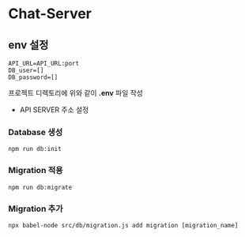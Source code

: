 # Chat-Server

## env 설정

```
API_URL=API_URL:port
DB_user=[]
DB_password=[]
```

프로젝트 디렉토리에 위와 같이 **.env** 파일 작성

- API SERVER 주소 설정

### Database 생성

```shell
npm run db:init
```

### Migration 적용
```shell
npm run db:migrate
```

### Migration 추가

```shell
npx babel-node src/db/migration.js add migration [migration_name]
```